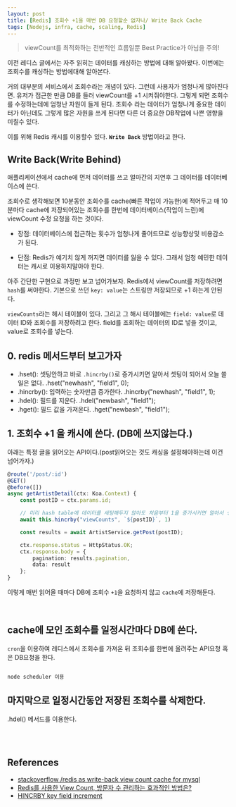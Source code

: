 ```yaml
---
layout: post
title: [Redis] 조회수 +1을 매번 DB 요청할순 없자나/ Write Back Cache
tags: [Nodejs, infra, cache, scaling, Redis]
---
```


>viewCount를 최적화하는 전반적인 흐름일뿐 Best Practice가 아님을 주의!

이전 레디스 글에서는 자주 읽히는 데이터를 캐싱하는 방법에 대해 알아봤다. 이번에는 조회수를 캐싱하는 방법에대해 알아본다. 

거의 대부분의 서비스에서 조회수라는 개념이 있다. 그런데 사용자가 엄청나게 많아진다면. 유저가 접근한 만큼 DB를 들러 viewCount를 +1 시켜줘야한다. 그렇게 되면 조회수를 수정하는데에 엄청난 자원이 들게 된다. 조회수 라는 데이터가 엄청나게 중요한 데이터가 아닌데도 그렇게 많은 자원을 쓰게 된다면 다른 더 중요한 DB작업에 나쁜 영향을 미칠수 있다.

이를 위해 Redis 캐시를 이용할수 있다. **`Write Back`** 방법이라고 한다.

## Write Back(Write Behind)
애플리케이션에서 cache에 먼저 데이터를 쓰고 얼마간의 지연후 그 데이터를 데이터베이스에 쓴다.

조회수로 생각해보면 10분동안 조회수를 cache(빠른 작업이 가능한)에 적어두고 매 10분마다 cache에 저장되어있는 조회수를 한번에 데이터베이스(작업이 느린)에 viewCount 수정 요청을 하는 것이다.
 
- 장점: 데이터베이스에 접근하는 횟수가 엄청나게 줄어드므로 성능향상및 비용감소가 된다.

- 단점: Redis가 예기치 않게 꺼지면 데이터를 잃을 수 있다. 그래서 엄청 예민한 데이터는 캐시로 이용하지말아야 한다.

아주 간단한 구현으로 과정만 보고 넘어가보자.
Redis에서 viewCount를 저장하려면 `hash`를 써야한다. 기본으로 쓰던 `key: value`는 스트링만 저장되므로 +1 하는게 안된다.

`viewCounts`라는 헤시 테이블이 있다. 그리고 그 해시 테이블에는 `field: value`로 데이터 ID와 조회수를 저장하려고 한다. field를 조회하는 데이터의 ID로 넣을 것이고, value로 조회수를 넣는다.

## 0. redis 메서드부터 보고가자
- .hset(): 셋팅안하고 바로 `.hincrby()`로 증가시키면 알아서 셋팅이 되어서 오늘 쓸일은 없다. .hset("newhash", "field1", 0);
- .hincrby(): 입력하는 숫자만큼 증가한다. .hincrby("newhash", "field1", 1);
- .hdel(): 필드를 지운다. .hdel("newbash", "field1");
- .hget(): 필드 값을 가져온다. .hget("newbash", "field1");


## 1. 조회수 +1 을 캐시에 쓴다. (DB에 쓰지않는다.)
아래는 특정 글을 읽어오는 API이다.(post읽어오는 것도 캐싱을 설정해야하는데 이건 넘어가자.)
```ts
@route('/post/:id')
@GET()
@before([])
async getArtistDetail(ctx: Koa.Context) {
    const postID = ctx.params.id;

    // 미리 hash table에 데이터를 세팅해두지 않아도 처음부터 1을 증가시키면 알아서 생성부터 한다.
    await this.hincrby("viewCounts", `${postID}`, 1)

    const results = await ArtistService.getPost(postID);

    ctx.response.status = HttpStatus.OK;
    ctx.response.body = {
        pagination: results.pagination,
        data: result
    };
}
```
이렇게 매번 읽어올 때마다 DB에 조회수 `+1`을 요청하지 않고 `cache`에 저장해둔다.

<br>

## cache에 모인 조회수를 일정시간마다 DB에 쓴다.
`cron`을 이용하여 레디스에서 조회수를 가져온 뒤 조회수를 한번에 올려주는 API요청 혹은 DB요청을 한다.
```ts

node scheduler 이용

```
## 마지막으로 일정시간동안 저장된 조회수를 삭제한다.
.hdel() 메서드를 이용한다.

<br><br>

## References
- [stackoverflow /redis as write-back view count cache for mysql](https://stackoverflow.com/questions/16761898/redis-as-write-back-view-count-cache-for-mysql)
- [Redis를 사용한 View Count, 방문자 수 관리하는 효과적인 방법은?](https://webisfree.com/2017-11-13/redis%EB%A5%BC-%EC%82%AC%EC%9A%A9%ED%95%9C-view-count-%EB%B0%A9%EB%AC%B8%EC%9E%90-%EC%88%98-%EA%B4%80%EB%A6%AC%ED%95%98%EB%8A%94-%ED%9A%A8%EA%B3%BC%EC%A0%81%EC%9D%B8-%EB%B0%A9%EB%B2%95%EC%9D%80)
- [HINCRBY key field increment](https://redis.io/commands/HINCRBY)